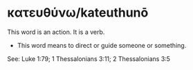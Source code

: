 # κατευθύνω/kateuthunō
This word is an action. It is a verb.

* This word means to direct or guide someone or something.

See: Luke 1:79; 1 Thessalonians 3:11; 2 Thessalonians 3:5
